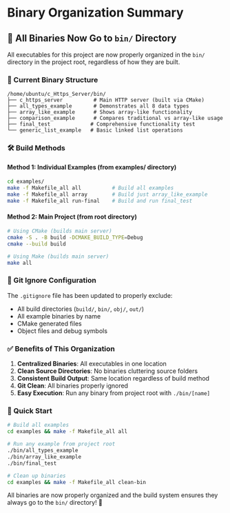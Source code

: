# Binary Organization Summary

## 🎯 All Binaries Now Go to `bin/` Directory

All executables for this project are now properly organized in the `bin/` directory in the project root, regardless of how they are built.

### 📁 Current Binary Structure
```
/home/ubuntu/c_Https_Server/bin/
├── c_https_server          # Main HTTP server (built via CMake)
├── all_types_example       # Demonstrates all 8 data types
├── array_like_example      # Shows array-like functionality
├── comparison_example      # Compares traditional vs array-like usage
├── final_test             # Comprehensive functionality test
└── generic_list_example   # Basic linked list operations
```

### 🛠️ Build Methods

#### Method 1: Individual Examples (from examples/ directory)
```bash
cd examples/
make -f Makefile_all all          # Build all examples
make -f Makefile_all array        # Build just array_like_example
make -f Makefile_all run-final    # Build and run final_test
```

#### Method 2: Main Project (from root directory)
```bash
# Using CMake (builds main server)
cmake -S . -B build -DCMAKE_BUILD_TYPE=Debug
cmake --build build

# Using Make (builds main server)
make all
```

### 🧹 Git Ignore Configuration

The `.gitignore` file has been updated to properly exclude:
- All build directories (`build/`, `bin/`, `obj/`, `out/`)
- All example binaries by name
- CMake generated files
- Object files and debug symbols

### ✅ Benefits of This Organization

1. **Centralized Binaries**: All executables in one location
2. **Clean Source Directories**: No binaries cluttering source folders
3. **Consistent Build Output**: Same location regardless of build method
4. **Git Clean**: All binaries properly ignored
5. **Easy Execution**: Run any binary from project root with `./bin/[name]`

### 🚀 Quick Start

```bash
# Build all examples
cd examples && make -f Makefile_all all

# Run any example from project root
./bin/all_types_example
./bin/array_like_example
./bin/final_test

# Clean up binaries
cd examples && make -f Makefile_all clean-bin
```

All binaries are now properly organized and the build system ensures they always go to the `bin/` directory! 🎉
